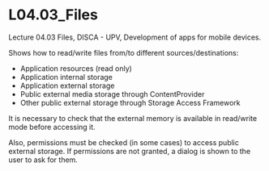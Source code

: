 # L04.03_Files
Lecture 04.03 Files, DISCA - UPV, Development of apps for mobile devices.

Shows how to read/write files from/to different sources/destinations:
- Application resources (read only)
- Application internal storage
- Application external storage
- Public external media storage through ContentProvider
- Other public external storage through Storage Access Framework

It is necessary to check that the external memory is available in read/write mode before accessing it.

Also, permissions must be checked (in some cases) to access public external storage. 
If permissions are not granted, a dialog is shown to the user to ask for them.
